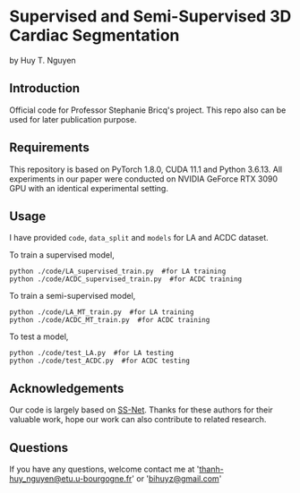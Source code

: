 
# Supervised and Semi-Supervised 3D Cardiac Segmentation
by Huy T. Nguyen
## Introduction
Official code for Professor Stephanie Bricq's project. This repo also can be used for later publication purpose.
## Requirements
This repository is based on PyTorch 1.8.0, CUDA 11.1 and Python 3.6.13. All experiments in our paper were conducted on NVIDIA GeForce RTX 3090 GPU with an identical experimental setting.
## Usage
I have provided `code`, `data_split` and `models` for LA and ACDC dataset.

To train a supervised model,
```
python ./code/LA_supervised_train.py  #for LA training
python ./code/ACDC_supervised_train.py  #for ACDC training
```
To train a semi-supervised model,
```
python ./code/LA_MT_train.py  #for LA training
python ./code/ACDC_MT_train.py  #for ACDC training
``` 

To test a model,
```
python ./code/test_LA.py  #for LA testing
python ./code/test_ACDC.py  #for ACDC testing
```

## Acknowledgements
Our code is largely based on [SS-Net](https://github.com/ycwu1997/SS-Net). Thanks for these authors for their valuable work, hope our work can also contribute to related research.

## Questions
If you have any questions, welcome contact me at 'thanh-huy_nguyen@etu.u-bourgogne.fr' or 'bihuyz@gmail.com'




